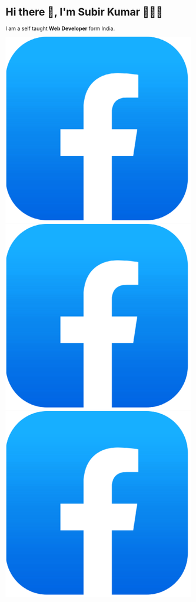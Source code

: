 # Hi there 👋, I'm Subir Kumar 🧑🏾‍💻
I am a self taught **Web Developer** form India.

![Facebook](/img/facebook.png )
![Facebook](/img/facebook.png )
![Facebook](/img/facebook.png )